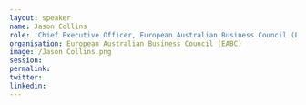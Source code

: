 ```yaml
---
layout: speaker
name: Jason Collins
role: 'Chief Executive Officer, European Australian Business Council (EABC)'
organisation: European Australian Business Council (EABC)
image: /Jason Collins.png
session:
permalink:
twitter:
linkedin:
---
```



